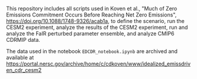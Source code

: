 This repository includes all scripts used in Koven et al., "Much of Zero Emissions Commitment Occurs Before Reaching Net Zero Emissions", https://doi.org/10.1088/1748-9326/acab1a, to define the scenario, run the CESM2 experiment, analyze the results of the CESM2 experiment, run and analyze the FaIR perturbed parameter ensemble, and analyze CMIP6 CDRMIP data.

The data used in the notebook `EDCDR_notebook.ipynb` are archived and available at https://portal.nersc.gov/archive/home/c/cdkoven/www/idealized_emissdriven_cdr_cesm2
